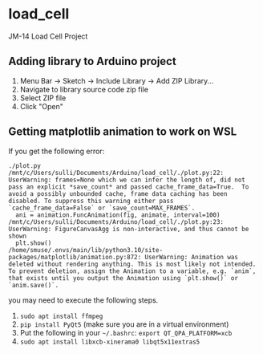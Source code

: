# load_cell
JM-14 Load Cell Project

## Adding library to Arduino project

1. Menu Bar -> Sketch -> Include Library -> Add ZIP Library...
2. Navigate to library source code zip file
3. Select ZIP file
4. Click "Open"

## Getting matplotlib animation to work on WSL

If you get the following error:

```
./plot.py 
/mnt/c/Users/sulli/Documents/Arduino/load_cell/./plot.py:22: UserWarning: frames=None which we can infer the length of, did not pass an explicit *save_count* and passed cache_frame_data=True.  To avoid a possibly unbounded cache, frame data caching has been disabled. To suppress this warning either pass `cache_frame_data=False` or `save_count=MAX_FRAMES`.
  ani = animation.FuncAnimation(fig, animate, interval=100)
/mnt/c/Users/sulli/Documents/Arduino/load_cell/./plot.py:23: UserWarning: FigureCanvasAgg is non-interactive, and thus cannot be shown
  plt.show()
/home/smuse/.envs/main/lib/python3.10/site-packages/matplotlib/animation.py:872: UserWarning: Animation was deleted without rendering anything. This is most likely not intended. To prevent deletion, assign the Animation to a variable, e.g. `anim`, that exists until you output the Animation using `plt.show()` or `anim.save()`.
```

you may need to execute the following steps.

1. `sudo apt install ffmpeg`
2. `pip install PyQt5` (make sure you are in a virtual environment)
3. Put the following in your `~/.bashrc`: `export QT_QPA_PLATFORM=xcb`
4. `sudo apt install libxcb-xinerama0 libqt5x11extras5`
